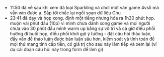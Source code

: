 - 11:50 đã về sau khi xem đá loại Sparkling và chơi một ván game 4vs5 mà vẫn win được ạ. Sắp tới chắc lại ngồi soạn dữ liệu Chu
- 23:41 đã dạy và họp xong. định một tiếng nhưng hóa ra 1h30 phút họp. muộn vài phút đầu (10p) vì mình chưa đánh xong game và mọi người chưa vào 30 phút đầu mình warm up bằng sự vô tri và cả giờ điều phối hướng đi buổi họp, điều phối khơi gợi ý tưởng - đặt câu hỏi thảo luận, đẩy vấn đề thảo luận được bàn luận sâu hơn, kiểm soát và tính toán để mọi thứ mang tính cấp tiến, có giá trị cho sau này làm tiếp và xem lại (ví dụ cái đoạn câu hỏi này trong form để làm gì)